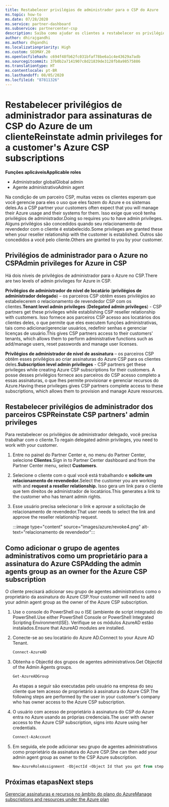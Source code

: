 ```yaml
---
title: Restabelecer privilégios de administrador para o CSP do Azure
ms.topic: how-to
ms.date: 07/28/2020
ms.service: partner-dashboard
ms.subservice: partnercenter-csp
description: Saiba como ajudar os clientes a restabelecer os privilégios de administrador de um parceiro para que ele possa ajudar a gerenciar as assinaturas de CSP do Azure de um cliente.
author: dhirajgandhi
ms.author: dhgandhi
ms.localizationpriority: High
ms.custom: SEOMAY.20
ms.openlocfilehash: c694f48fb62fc031bfaf78be6a1c4e43629a7adb
ms.sourcegitcommit: 37b0b2a7141907c8d21839de3128fb8a98575886
ms.translationtype: HT
ms.contentlocale: pt-BR
ms.lasthandoff: 08/05/2020
ms.locfileid: "87811326"
---
```

# <a name="reinstate-admin-privileges-for-a-customers-azure-csp-subscriptions"></a><span data-ttu-id="e1e13-103">Restabelecer privilégios de administrador para assinaturas de CSP do Azure de um cliente</span><span class="sxs-lookup"><span data-stu-id="e1e13-103">Reinstate admin privileges for a customer's Azure CSP subscriptions</span></span>  

<span data-ttu-id="e1e13-104">**Funções aplicáveis**</span><span class="sxs-lookup"><span data-stu-id="e1e13-104">**Applicable roles**</span></span>

- <span data-ttu-id="e1e13-105">Administrador global</span><span class="sxs-lookup"><span data-stu-id="e1e13-105">Global admin</span></span>
- <span data-ttu-id="e1e13-106">Agente administrativo</span><span class="sxs-lookup"><span data-stu-id="e1e13-106">Admin agent</span></span>

<span data-ttu-id="e1e13-107">Na condição de um parceiro CSP, muitas vezes os clientes esperam que você gerencie para eles o uso que eles fazem do Azure e os sistemas deles.</span><span class="sxs-lookup"><span data-stu-id="e1e13-107">As a CSP partner your customers often expect that you will manage their Azure usage and their systems for them.</span></span> <span data-ttu-id="e1e13-108">Isso exige que você tenha privilégios de administrador.</span><span class="sxs-lookup"><span data-stu-id="e1e13-108">Doing so requires you to have admin privileges.</span></span> <span data-ttu-id="e1e13-109">Alguns privilégios são concedidos quando seu relacionamento de revendedor com o cliente é estabelecido.</span><span class="sxs-lookup"><span data-stu-id="e1e13-109">Some privileges are granted these when your reseller relationship with the customer is established.</span></span> <span data-ttu-id="e1e13-110">Outros são concedidos a você pelo cliente.</span><span class="sxs-lookup"><span data-stu-id="e1e13-110">Others are granted to you by your customer.</span></span>

## <a name="admin-privileges-for-azure-in-csp"></a><span data-ttu-id="e1e13-111">Privilégios de administrador para o Azure no CSP</span><span class="sxs-lookup"><span data-stu-id="e1e13-111">Admin privileges for Azure in CSP</span></span>

<span data-ttu-id="e1e13-112">Há dois níveis de privilégios de administrador para o Azure no CSP.</span><span class="sxs-lookup"><span data-stu-id="e1e13-112">There are two levels of admin privileges for Azure in CSP.</span></span>

<span data-ttu-id="e1e13-113">**Privilégios de administrador de nível de locatário** (**privilégios de administrador delegado**) – os parceiros CSP obtêm esses privilégios ao estabelecerem o relacionamento de revendedor CSP com os clientes.</span><span class="sxs-lookup"><span data-stu-id="e1e13-113">**Tenant level admin privileges** (**Delegated admin privileges**) -  CSP partners get these privileges while establishing CSP reseller relationship with customers.</span></span> <span data-ttu-id="e1e13-114">Isso fornece aos parceiros CSP acesso aos locatários dos clientes deles, o que permite que eles executem funções administrativas, tais como adicionar/gerenciar usuários, redefinir senhas e gerenciar licenças de usuário.</span><span class="sxs-lookup"><span data-stu-id="e1e13-114">This gives CSP partners access to their customers' tenants, which allows them to perform administrative functions such as add/manage users, reset passwords and manage user licenses.</span></span>

<span data-ttu-id="e1e13-115">**Privilégios de administrador de nível de assinatura** – os parceiros CSP obtêm esses privilégios ao criar assinaturas do Azure CSP para os clientes deles.</span><span class="sxs-lookup"><span data-stu-id="e1e13-115">**Subscription level admin privileges** - CSP partners get these privileges while creating Azure CSP subscriptions for their customers.</span></span> <span data-ttu-id="e1e13-116">A posse desses privilégios fornece aos parceiros do CSP acesso completo a essas assinaturas, o que lhes permite provisionar e gerenciar recursos do Azure.</span><span class="sxs-lookup"><span data-stu-id="e1e13-116">Having these privileges gives CSP partners complete access to these subscriptions, which allows them to provision and manage Azure resources.</span></span>

## <a name="reinstate-csp-partners-admin-privileges"></a><span data-ttu-id="e1e13-117">Restabelecer privilégios de administrador dos parceiros CSP</span><span class="sxs-lookup"><span data-stu-id="e1e13-117">Reinstate CSP partners' admin privileges</span></span>

<span data-ttu-id="e1e13-118">Para restabelecer os privilégios de administrador delegado, você precisa trabalhar com o cliente.</span><span class="sxs-lookup"><span data-stu-id="e1e13-118">To regain delegated admin privileges, you need to work with your customer.</span></span>

1. <span data-ttu-id="e1e13-119">Entre no painel do Partner Center e, no menu do Partner Center, selecione **Clientes**.</span><span class="sxs-lookup"><span data-stu-id="e1e13-119">Sign in to Partner Center dashboard and from the Partner Center menu, select **Customers**.</span></span>

2. <span data-ttu-id="e1e13-120">Selecione o cliente com o qual você está trabalhando e **solicite um relacionamento de revendedor.**</span><span class="sxs-lookup"><span data-stu-id="e1e13-120">Select the customer you are working with and **request a reseller relationship.**</span></span> <span data-ttu-id="e1e13-121">Isso gera um link para o cliente que tem direitos de administrador de locatários.</span><span class="sxs-lookup"><span data-stu-id="e1e13-121">This generates a link to the customer who has tenant admin rights.</span></span>

3. <span data-ttu-id="e1e13-122">Esse usuário precisa selecionar o link e aprovar a solicitação de relacionamento de revendedor.</span><span class="sxs-lookup"><span data-stu-id="e1e13-122">That user needs to select the link and approve the reseller relationship request.</span></span>

   :::image type="content" source="images/azure/revoke4.png" alt-text="relacionamento de revendedor":::

## <a name="adding-the-admin-agents-group-as-an-owner-for-the-azure-csp-subscription"></a><span data-ttu-id="e1e13-124">Como adicionar o grupo de agentes administrativos como um proprietário para a assinatura do Azure CSP</span><span class="sxs-lookup"><span data-stu-id="e1e13-124">Adding the admin agents group as an owner for the Azure CSP subscription</span></span>

<span data-ttu-id="e1e13-125">O cliente precisará adicionar seu grupo de agentes administrativos como o proprietário da assinatura do Azure CSP.</span><span class="sxs-lookup"><span data-stu-id="e1e13-125">Your customer will need to add your admin agent group as the owner of the Azure CSP subscription.</span></span>

1. <span data-ttu-id="e1e13-126">Use o console do PowerShell ou o ISE (ambiente de script integrado) do PowerShell.</span><span class="sxs-lookup"><span data-stu-id="e1e13-126">Use either PowerShell Console or PowerShell Integrated Scripting Environment(ISE).</span></span> <span data-ttu-id="e1e13-127">Verifique se os módulos AzureAD estão instalados.</span><span class="sxs-lookup"><span data-stu-id="e1e13-127">Ensure that AzureAD modules are installed.</span></span>

2. <span data-ttu-id="e1e13-128">Conecte-se ao seu locatário do Azure AD.</span><span class="sxs-lookup"><span data-stu-id="e1e13-128">Connect to your Azure AD Tenant.</span></span>

   ```powershell
   Connect-AzureAD
   ```

3. <span data-ttu-id="e1e13-129">Obtenha o ObjectId dos grupos de agentes administrativos.</span><span class="sxs-lookup"><span data-stu-id="e1e13-129">Get ObjectId of the Admin Agents groups.</span></span>

   ```powershell
   Get-AzureADGroup
   ```
   <span data-ttu-id="e1e13-130">As etapas a seguir são executadas pelo usuário na empresa do seu cliente que tem acesso de proprietário à assinatura do Azure CSP.</span><span class="sxs-lookup"><span data-stu-id="e1e13-130">The following steps are performed by the user in your customer's company who has owner access to the Azure CSP subscription.</span></span>

4. <span data-ttu-id="e1e13-131">O usuário com acesso de proprietário à assinatura do CSP do Azure entra no Azure usando as próprias credenciais.</span><span class="sxs-lookup"><span data-stu-id="e1e13-131">The user with owner access to the Azure CSP subscription, signs into Azure using her credentials.</span></span>

   ```powershell
   Connect-AzAccount
   ```

5. <span data-ttu-id="e1e13-132">Em seguida, ele pode adicionar seu grupo de agentes administrativos como proprietário da assinatura do Azure CSP.</span><span class="sxs-lookup"><span data-stu-id="e1e13-132">She can then add your admin agent group as owner to the CSP Azure subscription.</span></span>

    ```powershell
    New-AzureRoleAssignment -ObjectId <Object Id that you got from step 3> -RoleDefinitionName Owner -Scope "/subscriptions/<SubscriptionId of CSP subscription>"
    ```

## <a name="next-steps"></a><span data-ttu-id="e1e13-133">Próximas etapas</span><span class="sxs-lookup"><span data-stu-id="e1e13-133">Next steps</span></span>

[<span data-ttu-id="e1e13-134">Gerenciar assinaturas e recursos no âmbito do plano do Azure</span><span class="sxs-lookup"><span data-stu-id="e1e13-134">Manage subscriptions and resources under the Azure plan</span></span>](azure-plan-manage.md)
